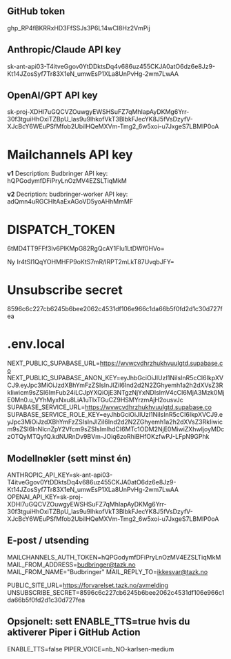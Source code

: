 ## GitHub token
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

## Anthropic/Claude API key
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

## OpenAI/GPT API key
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

# Mailchannels API key
**v1**
Description: Budbringer
API key: hQPGodymfDFiPryLnOzMV4EZSLTiqMkM

**v2**
Decription: budbringer-worker
API key: adQmn4uRGCHltAaExAGoVD5yoAHhMmMF	

# DISPATCH_TOKEN
6tMD4TT9FFf3lv6PlKMpG82RgQcAY1Flu1LtDWf0HVo=

Ny
Ir4tSI1QqYOHMHFP9oKtS7mR/IRPT2mLkT87UvqbJFY=

# Unsubscribe secret
8596c6c227cb6245b6bee2062c4531df106e966c1da66b5f0fd2d1c30d727fea

# .env.local
NEXT_PUBLIC_SUPABASE_URL=https://wvwcvdhrzhukhvuulgtd.supabase.co
NEXT_PUBLIC_SUPABASE_ANON_KEY=eyJhbGciOiJIUzI1NiIsInR5cCI6IkpXVCJ9.eyJpc3MiOiJzdXBhYmFzZSIsInJlZiI6Ind2d2N2ZGhyemh1a2h2dXVsZ3RkIiwicm9sZSI6ImFub24iLCJpYXQiOjE3NTgzNjYxNDIsImV4cCI6MjA3Mzk0MjE0Mn0.u_VYhMyxNxu8LiA1uTIxTGuCZ9HSMYrzmAjH2ousvJc
SUPABASE_SERVICE_URL=https://wvwcvdhrzhukhvuulgtd.supabase.co
SUPABASE_SERVICE_ROLE_KEY=eyJhbGciOiJIUzI1NiIsInR5cCI6IkpXVCJ9.eyJpc3MiOiJzdXBhYmFzZSIsInJlZiI6Ind2d2N2ZGhyemh1a2h2dXVsZ3RkIiwicm9sZSI6InNlcnZpY2Vfcm9sZSIsImlhdCI6MTc1ODM2NjE0MiwiZXhwIjoyMDczOTQyMTQyfQ.kdNURnDv9BVm-JOiq6zoRhiBHfOKzfwPJ-LFpN9GPhk

## Modellnøkler (sett minst én)
ANTHROPIC_API_KEY=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
OPENAI_API_KEY=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

## E-post / utsending
MAILCHANNELS_AUTH_TOKEN=hQPGodymfDFiPryLnOzMV4EZSLTiqMkM
MAIL_FROM_ADDRESS=budbringer@tazk.no
MAIL_FROM_NAME="Budbringer"
MAIL_REPLY_TO=ikkesvar@tazk.no

PUBLIC_SITE_URL=https://forvarelset.tazk.no/avmelding
UNSUBSCRIBE_SECRET=8596c6c227cb6245b6bee2062c4531df106e966c1da66b5f0fd2d1c30d727fea

## Opsjonelt: sett ENABLE_TTS=true hvis du aktiverer Piper i GitHub Action
ENABLE_TTS=false
PIPER_VOICE=nb_NO-karlsen-medium
